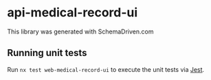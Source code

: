 
# api-medical-record-ui

This library was generated with SchemaDriven.com

## Running unit tests

Run `nx test web-medical-record-ui` to execute the unit tests via [Jest](https://jestjs.io).

